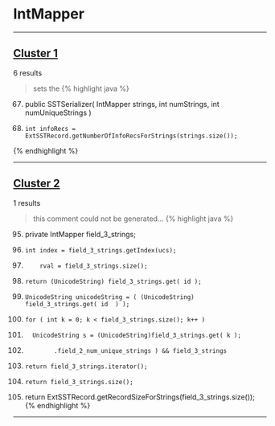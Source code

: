# IntMapper

***

## [Cluster 1](./1)
6 results
> sets the 
{% highlight java %}
67. public SSTSerializer( IntMapper strings, int numStrings, int numUniqueStrings )
72.     int infoRecs = ExtSSTRecord.getNumberOfInfoRecsForStrings(strings.size());
{% endhighlight %}

***

## [Cluster 2](./2)
1 results
> this comment could not be generated...
{% highlight java %}
95. private IntMapper field_3_strings;
140.     int index = field_3_strings.getIndex(ucs);
150.         rval = field_3_strings.size();
217.     return (UnicodeString) field_3_strings.get( id );
222.     UnicodeString unicodeString = ( (UnicodeString) field_3_strings.get( id  ) );
241.     for ( int k = 0; k < field_3_strings.size(); k++ )
243.       UnicodeString s = (UnicodeString)field_3_strings.get( k );
277.             .field_2_num_unique_strings ) && field_3_strings
397.     return field_3_strings.iterator();
406.     return field_3_strings.size();
476.   return ExtSSTRecord.getRecordSizeForStrings(field_3_strings.size());
{% endhighlight %}

***

